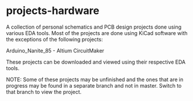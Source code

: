# projects-hardware

A collection of personal schematics and PCB design projects done using various EDA tools. Most of the projects are done using KiCad software with the exceptions of the following projects:

Arduino_Nanite_85   - Altium CircuitMaker
      
These projects can be downloaded and viewed using their respective EDA tools.

NOTE: Some of these projects may be unfinished and the ones that are in progress may be found in a separate branch and not in master. Switch to that branch to view the project.
